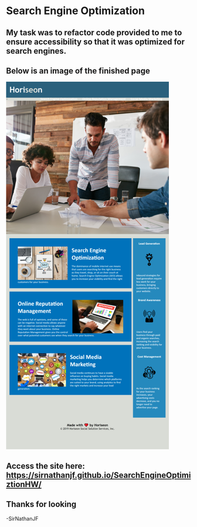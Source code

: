 # Search Engine Optimization

## My task was to refactor code provided to me to ensure accessibility so that it was optimized for search engines.

## Below is an image of the finished page
![Here is a screenshot of the finished webpage.](./assets/images/Screenshot_SEO_Final.png)

## Access the site here: https://sirnathanjf.github.io/SearchEngineOptimiztionHW/

## Thanks for looking

-SirNathanJF




